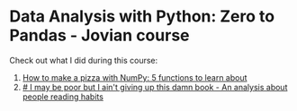 # Data Analysis with Python: Zero to Pandas - Jovian course

Check out what I did during this course:

1. <a href="https://github.com/lauren-goodlife/data-analysis-with-python-zero-to-pandas/blob/4157e57c65ba8977035e45298db920103474fd26/5_NumPy_functions_to_make_a_Pizza.ipynb">How to make a pizza with NumPy: 5 functions to learn about</a>
2. <a href="https://github.com/lauren-goodlife/data-analysis-with-python-zero-to-pandas/blob/4157e57c65ba8977035e45298db920103474fd26/5_NumPy_functions_to_make_a_Pizza.ipynb"># I may be poor but I ain't giving up this damn book - An analysis about people reading habits</a>
